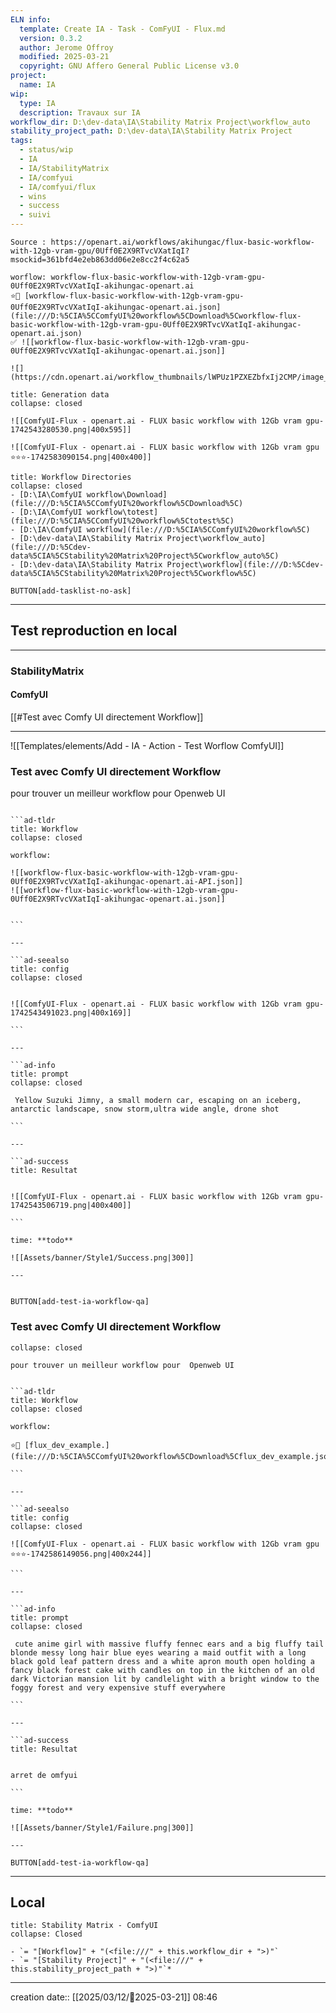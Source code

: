 ```yaml
---
ELN info:
  template: Create IA - Task - ComFyUI - Flux.md
  version: 0.3.2
  author: Jerome Offroy
  modified: 2025-03-21
  copyright: GNU Affero General Public License v3.0
project:
  name: IA
wip:
  type: IA
  description: Travaux sur IA
workflow_dir: D:\dev-data\IA\Stability Matrix Project\workflow_auto
stability_project_path: D:\dev-data\IA\Stability Matrix Project
tags:
  - status/wip
  - IA
  - IA/StabilityMatrix
  - IA/comfyui
  - IA/comfyui/flux
  - wins
  - success
  - suivi
---
```

````ad-tip
Source : https://openart.ai/workflows/akihungac/flux-basic-workflow-with-12gb-vram-gpu/0Uff0E2X9RTvcVXatIqI?msockid=361bfd4e2eb863dd06e2e8cc2f4c62a5

worflow: workflow-flux-basic-workflow-with-12gb-vram-gpu-0Uff0E2X9RTvcVXatIqI-akihungac-openart.ai
⭐🚧 [workflow-flux-basic-workflow-with-12gb-vram-gpu-0Uff0E2X9RTvcVXatIqI-akihungac-openart.ai.json](file:///D:%5CIA%5CComfyUI%20workflow%5CDownload%5Cworkflow-flux-basic-workflow-with-12gb-vram-gpu-0Uff0E2X9RTvcVXatIqI-akihungac-openart.ai.json)
✅ ![[workflow-flux-basic-workflow-with-12gb-vram-gpu-0Uff0E2X9RTvcVXatIqI-akihungac-openart.ai.json]]

![](https://cdn.openart.ai/workflow_thumbnails/lWPUz1PZXEZbfxIj2CMP/image_RYIFjk6E_1722582589117_raw.jpg)
````

````ad-quote
title: Generation data
collapse: closed

![[ComfyUI-Flux - openart.ai - FLUX basic workflow with 12Gb vram gpu-1742543280530.png|400x595]]

![[ComfyUI-Flux - openart.ai - FLUX basic workflow with 12Gb vram gpu ⭐⭐⭐-1742583090154.png|400x400]]

````


```ad-info
title: Workflow Directories
collapse: closed
- [D:\IA\ComfyUI workflow\Download](file:///D:%5CIA%5CComfyUI%20workflow%5CDownload%5C)
- [D:\IA\ComfyUI workflow\totest](file:///D:%5CIA%5CComfyUI%20workflow%5Ctotest%5C)
- [D:\IA\ComfyUI workflow](file:///D:%5CIA%5CComfyUI%20workflow%5C)
- [D:\dev-data\IA\Stability Matrix Project\workflow_auto](file:///D:%5Cdev-data%5CIA%5CStability%20Matrix%20Project%5Cworkflow_auto%5C)
- [D:\dev-data\IA\Stability Matrix Project\workflow](file:///D:%5Cdev-data%5CIA%5CStability%20Matrix%20Project%5Cworkflow%5C)
```




`BUTTON[add-tasklist-no-ask]`


---

## Test reproduction en local

---
### StabilityMatrix

#### ComfyUI
[[#Test avec Comfy UI directement Workflow]]

---

![[Templates/elements/Add - IA - Action - Test Worflow ComfyUI]]
### Test avec Comfy UI directement Workflow
pour trouver un meilleur workflow pour  Openweb UI



```````ad-success

```ad-tldr
title: Workflow
collapse: closed

workflow:

![[workflow-flux-basic-workflow-with-12gb-vram-gpu-0Uff0E2X9RTvcVXatIqI-akihungac-openart.ai-API.json]]
![[workflow-flux-basic-workflow-with-12gb-vram-gpu-0Uff0E2X9RTvcVXatIqI-akihungac-openart.ai.json]]


```

---

```ad-seealso
title: config
collapse: closed


![[ComfyUI-Flux - openart.ai - FLUX basic workflow with 12Gb vram gpu-1742543491023.png|400x169]]

```

---

```ad-info
title: prompt
collapse: closed

 Yellow Suzuki Jimny, a small modern car, escaping on an iceberg, antarctic landscape, snow storm,ultra wide angle, drone shot

```

---

```ad-success
title: Resultat


![[ComfyUI-Flux - openart.ai - FLUX basic workflow with 12Gb vram gpu-1742543506719.png|400x400]]

```

time: **todo**

![[Assets/banner/Style1/Success.png|300]]

---


```````

`BUTTON[add-test-ia-workflow-qa]`

### Test avec Comfy UI directement Workflow

```ad-info
collapse: closed

pour trouver un meilleur workflow pour  Openweb UI
```

```````ad-failure

```ad-tldr
title: Workflow
collapse: closed

workflow:

⭐🚧 [flux_dev_example.](file:///D:%5CIA%5CComfyUI%20workflow%5CDownload%5Cflux_dev_example.json)

```

---

```ad-seealso
title: config
collapse: closed

![[ComfyUI-Flux - openart.ai - FLUX basic workflow with 12Gb vram gpu ⭐⭐⭐-1742586149056.png|400x244]]

```

---

```ad-info
title: prompt
collapse: closed

 cute anime girl with massive fluffy fennec ears and a big fluffy tail blonde messy long hair blue eyes wearing a maid outfit with a long black gold leaf pattern dress and a white apron mouth open holding a fancy black forest cake with candles on top in the kitchen of an old dark Victorian mansion lit by candlelight with a bright window to the foggy forest and very expensive stuff everywhere

```

---

```ad-success
title: Resultat


arret de omfyui

```

time: **todo**

![[Assets/banner/Style1/Failure.png|300]]

---

```````

`BUTTON[add-test-ia-workflow-qa]`


---
## Local

```ad-tip
title: Stability Matrix - ComfyUI
collapse: Closed

- `= "[Workflow]" + "(<file:///" + this.workflow_dir + ">)"`
- `= "[Stability Project]" + "(<file:///" + this.stability_project_path + ">)"`*
```

---
creation date:: [[2025/03/12/📒2025-03-21]]  08:46


